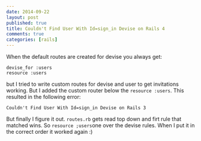 ```yaml
---
date: 2014-09-22
layout: post
published: true
title: Couldn't Find User With Id=sign_in Devise on Rails 4
comments: true
categories: [rails]
---
```

When the default routes are created for devise you always get:

```
devise_for :users
resource :users
```

but I tried to write custom routes for devise and user to get invitations working. But I added the custom router below the ```resource :users```. This resulted in the following error:

```
Couldn't Find User With Id=sign_in Devise on Rails 3
```

But finally I figure it out. ```routes.rb``` gets read top down and firt rule that matched wins. So ```resource ;users```one over the devise rules. When I put it in the correct order it worked again :)
